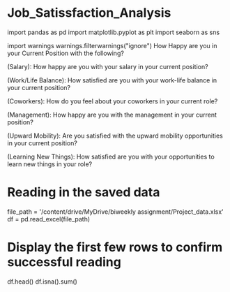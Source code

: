 # Job_Satissfaction_Analysis
import pandas as pd
import matplotlib.pyplot as plt
import seaborn as sns

import warnings
warnings.filterwarnings("ignore")
How Happy are you in your Current Position with the following?

(Salary): How happy are you with your salary in your current position?

(Work/Life Balance): How satisfied are you with your work-life balance in your current position?

(Coworkers): How do you feel about your coworkers in your current role?

(Management): How happy are you with the management in your current position?

(Upward Mobility): Are you satisfied with the upward mobility opportunities in your current position?

(Learning New Things): How satisfied are you with your opportunities to learn new things in your role?

# Reading in the saved data
file_path = '/content/drive/MyDrive/biweekly assignment/Project_data.xlsx'
df = pd.read_excel(file_path)

# Display the first few rows to confirm successful reading
df.head()
df.isna().sum()
